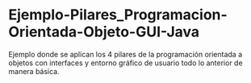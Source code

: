 # Ejemplo-Pilares_Programacion-Orientada-Objeto-GUI-Java
Ejemplo donde se aplican los 4 pilares de la programación orientada a objetos con interfaces y entorno gráfico de usuario todo lo anterior de manera básica.
